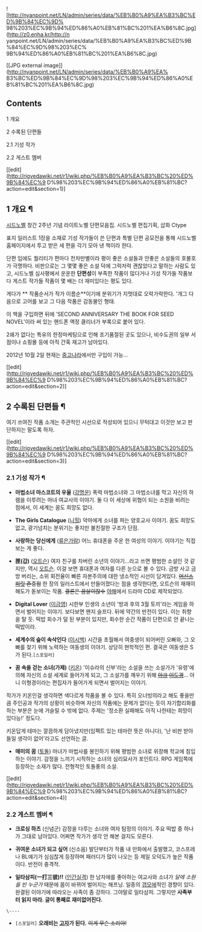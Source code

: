 ![http://nyanpoint.net/LN/admin/series/data/%EB%B0%A9%EA%B3%BC%ED%9B%84%EC%9D%
98%203%EC%9B%94%ED%86%A0%EB%81%BC%201%EA%B6%8C.jpg](http://z0.enha.kr/http://n
yanpoint.net/LN/admin/series/data/%EB%B0%A9%EA%B3%BC%ED%9B%84%EC%9D%98%203%EC%
9B%94%ED%86%A0%EB%81%BC%201%EA%B6%8C.jpg)

[[JPG external image]](http://nyanpoint.net/LN/admin/series/data/%EB%B0%A9%EA%
B3%BC%ED%9B%84%EC%9D%98%203%EC%9B%94%ED%86%A0%EB%81%BC%201%EA%B6%8C.jpg)

## Contents

    

1 개요

2 수록된 단편들

    

2.1 기성 작가

2.2 게스트 멤버

[[edit](http://rigvedawiki.net/r1/wiki.php/%EB%B0%A9%EA%B3%BC%20%ED%9B%84%EC%9
D%98%203%EC%9B%94%ED%86%A0%EB%81%BC?action=edit&section=1)]

## 1 개요 ¶

[시드노벨](%EC%8B%9C%EB%93%9C%EB%85%B8%EB%B2%A8.md) 창간 2주년 기념 라이트노벨 단편모음집. 시드노벨
편집기획, 삽화 Ctype

  

표지 일러스트 1장을 소재로 기성 작가들이 쓴 단편과 특별 단편 공모전을 통해 시드노벨 홈페이지에서 투고 받은 세 편을 각기 모아 낸 책이라
한다.

  

단편 임에도 퀄리티가 편마다 천차만별이라 평이 좋은 소설들과 안좋은 소설들의 호불호가 극명하다. 비판으로는 그 몇몇 좋은 소설 덕에 그럭저럭
괜찮았다고 말하는 사람도 있고, 시드노벨 심사평에서 운운한 **단편성**이 부족한 작품이 많다거나 기성 작가들 작품보다 게스트 작가들 작품이
몇 배는 더 재미있다는 평도 있다.

  

게다가 ** 작품순서가 작가 이름순**이기에 분위기가 지멋대로 오락가락한다. '개그 다음으로 고어를 보고 그 다음 작품은 감동물인 형태.

  

이 책을 구입하면 뒤에 'SECOND ANNIVERSARY THE BOOK FOR SEED NOVEL'이라 써 있는 핸드폰 액정 클리너가
부록으로 붙어 있다.

  

2쇄가 없다는 특유의 한정마케팅으로 인해 조기품절된 곳도 있으나, 비수도권의 일부 서점이나 쇼핑몰 등에 아직 간혹 재고가 남아있다.

  

2012년 10월 2일 현재는 [중고나라](%EC%A4%91%EA%B3%A0%EB%82%98%EB%9D%BC.md)에서만 구입이
가능...

[[edit](http://rigvedawiki.net/r1/wiki.php/%EB%B0%A9%EA%B3%BC%20%ED%9B%84%EC%9
D%98%203%EC%9B%94%ED%86%A0%EB%81%BC?action=edit&section=2)]

## 2 수록된 단편들 ¶

여기 쓰여진 작품 소개는 주관적인 시선으로 작성되어 있으니 무턱대고 이것만 보고 판단하지는 말도록 하자.

[[edit](http://rigvedawiki.net/r1/wiki.php/%EB%B0%A9%EA%B3%BC%20%ED%9B%84%EC%9
D%98%203%EC%9B%94%ED%86%A0%EB%81%BC?action=edit&section=3)]

### 2.1 기성 작가 ¶

  * **마법소녀 마스코트의 우울** ([강명운](%EA%B0%95%EB%AA%85%EC%9A%B4.md))
폭력 마법소녀와 그 마법소녀를 막고 자신의 하렘을 이루려는 마녀 여교사의 이야기. 둘 다 이 세상에 위협이 되는 소원을 비려는 점에서, 이
세계는 꿈도 희망도 없다.

  

  * **The Girls Catalogue** ([니힐](%EB%8B%88%ED%9E%90.md))
악마에게 소녀를 파는 양호교사 이야기. 꿈도 희망도 없고, 광기넘치는 분위기는 좋지만 불친절한 구조가 단점.

  

  * **사랑하는 당신에게** ([류은가람](%EB%A5%98%EC%9D%80%EA%B0%80%EB%9E%8C.md))
어느 휴대폰을 주운 한 여성의 이야기. 이야기는 직접 보는 게 좋다.

  

  * **匣(갑)** ([오트슨](%EC%98%A4%ED%8A%B8%EC%8A%A8.md))
여자 친구를 차버린 소년의 이야기…라고 쓰면 평범한 소설인 것 같지만, 역시
[오트슨](%EC%98%A4%ED%8A%B8%EC%8A%A8.md). 이걸 보면 휴대폰과 여자를 다른 눈으로 볼 수 있다. 금방 사고
금방 버리는, 소위 회전율이 빠른 자본주의에 대한 냉소적인 시선이 담겨있다.
<del>[머신스피릿](%EB%A8%B8%EC%8B%A0%EC%8A%A4%ED%94%BC%EB%A6%BF.md) 존중점</del> 한
장의 일러스트에서 만들어졌다는 점을 생각한다면, 오트슨의 재재이해도가 돋보이는 작품. <del>결론은 끔살이잖수</del>
[야해](%EC%95%BC%ED%95%B4.md)에서 드라마 CD로 제작되었다.

  

  * **Digital Lover** ([이금영](%EC%9D%B4%EA%B8%88%EC%98%81.md))
시한부 인생의 소년이 '방과 후의 3월 토끼'라는 게임을 하면서 벌어지는 이야기. 보다보면 왠지 슬프다. 뒤에 약간의 반전이 있다. 이는
취향을 탈 듯. 떡밥 회수가 덜 된 부분이 있지만, 회수한 순간 작품이 단편으로 안 끝나는 떡밥이라.

  

  * **세계수의 숲이 속삭인다** ([이시백](%EC%9D%B4%EC%8B%9C%EB%B0%B1.md))
시간을 초월해서 여중생이 되어버린 오빠와, 그 오빠를 찾기 위해 노력하는 여동생의 이야기. 상당히 현학적인 편. 결국은 여동생은 S가
된다.`[스포일러]`

  

  * **꿈 속을 걷는 소녀(가제)** ([키온](%ED%82%A4%EC%98%A8.md))
'이슈라의 신부'라는 소설을 쓰는 소설가가 '유령'에 의해 자신의 소설 세계로 들어가게 되고, 그 소설가를 깨우기 위해
<del>[아크](%EC%95%84%ED%81%AC.md)
[이도경](%EC%9D%B4%EB%8F%84%EA%B2%BD.md)</del>… 아니 이형경이라는 편집자가 들어가게 되면서 벌어지는
이야기.

  

작가가 키온인걸 생각하면 색다르게 작품을 볼 수 있다. 특히 오너빙의라고 해도 좋을만큼 주인공과 작가의 상황이 비슷하며 자신의 작품에는
문제가 없다는 듯이 자기합리화를 하는 부분은 눈에 거슬릴 수 밖에 없다. 주제는 '정소환 실패해도 아직 나한테는 희망이 있다능!' 정도다.

  

키온답게 테마는 깔끔하게 담아냈지만(임팩트 있는 테마란 뜻은 아니다), '난 비판 받아들일 생각이 없어'라고도 선언하는 글.

  

  * **매미의 꿈** ([토돌](%ED%86%A0%EB%8F%8C.md))
마녀가 마법사를 봉인하기 위해 평범한 소녀로 위장해 학교에 침입하는 이야기. 감정을 느끼기 시작하는 소녀의 심리묘사가 포인트다. RPG
게임쪽에 등장하는 소재가 많다. 전형적인 토돌풍의 소설.

[[edit](http://rigvedawiki.net/r1/wiki.php/%EB%B0%A9%EA%B3%BC%20%ED%9B%84%EC%9
D%98%203%EC%9B%94%ED%86%A0%EB%81%BC?action=edit&section=4)]

### 2.2 게스트 멤버 ¶

  * **크로싱 하츠** (신념군)
감정을 다루는 소녀와 여자 탐정의 이야기. 주요 떡밥 중 하나가 그대로 남아있다. 어쩌면 작가가 생각 안 해본 걸지도 모른다.

  

  * **귀여운 소녀가 되고 싶어** (신소음)
발단부터가 작품 내 만화에서 출발했고, 코스프레나 BL얘기가 심심찮게 등장하며 패러디가 많이 나오는 등 제일 오덕도가 높은 작품이다. 반전이
충격적.

  

  * **일타삼피(一打三彼)!!** ([인간실격](%EC%9D%B8%EA%B0%84%EC%8B%A4%EA%B2%A9.md))
한 남자애를 좋아하는 여교사와 소녀가 _달에 소원을 빈 누군가_ 때문에 몸이 바뀌어 벌어지는 해프닝. 일종의 [갭모에](%EA%B0%AD%20%EB%AA%A8%EC%97%90.md)적인 경향이 있다. 완결된 이야기에 따라오는 사족이 좀 강하다.
그야말로 일타삼피. 그렇지만 **사족부터 읽지 마라. 글이 통째로 재미없어진다.**

`\----`

  * `[스포일러]` **오래비는 [고자](%EA%B3%A0%EC%9E%90.md)가 된다.** <del>이게 무슨 소리야!</del>

